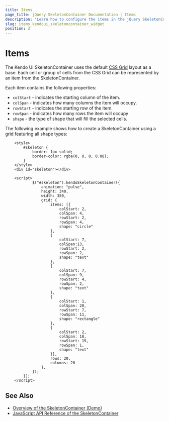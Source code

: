 ```yaml
---
title: Items
page_title: jQuery SkeletonContainer Documentation | Items
description: "Learn how to configure the items in the jQuery SkeletonContainer by Kendo UI."
slug: items_kendoui_skeletoncontainer_widget
position: 2
---
```


# Items 

The Kendo UI SkeletonContainer uses the default [CSS Grid](https://developer.mozilla.org/en-US/docs/Web/CSS/CSS_Grid_Layout) layout as a base. Each cell or group of cells from the CSS Grid can be represented by an item from the SkeletonContainer.

Each item contains the following properties:

*   `colStart` - indicates the starting column of the item.
*   `colSpan` - indicates how many columns the item will occupy.
*   `rowStart` - indicates the starting row of the item.
*   `rowSpan` - indicates how many rows the item will occupy
*   `shape` - the type of shape that will fill the selected cells.

The following example shows how to create a SkeletonContainer using a grid featuring all shape types:

```dojo
    <style>
        #skeleton {
            border: 1px solid;
            border-color: rgba(0, 0, 0, 0.08);
        }
    </style>
    <div id="skeleton"></div>

    <script>
            $("#skeleton").kendoSkeletonContainer({
                animation: "pulse",
                height: 340,
                width: 350,
                grid: {
                    items: [{
                        colStart: 2,
                        colSpan: 4,
                        rowStart: 2,
                        rowSpan: 4,
                        shape: "circle"
                    },
                    {
                        colStart: 7,
                        colSpan:13,
                        rowStart: 2,
                        rowSpan: 2,
                        shape: "text"
                    },
                    {
                        colStart: 7,
                        colSpan: 9,
                        rowStart: 4,
                        rowSpan: 2,
                        shape: "text"
                    },
                    {
                        colStart: 1,
                        colSpan: 20,
                        rowStart: 7,
                        rowSpan: 11,
                        shape: "rectangle"
                    },
                    {
                        colStart: 2,
                        colSpan: 18,
                        rowStart: 19,
                        rowSpan: 1,
                        shape: "text"
                    }],
                    rows: 20,
                    columns: 20
                },
            });
        });
    </script>
```

## See Also

* [Overview of the SkeletonContainer (Demo)](https://demos.telerik.com/kendo-ui/skeletoncontainer/index)
* [JavaScript API Reference of the SkeletonContainer](/api/javascript/ui/skeletoncontainer)
